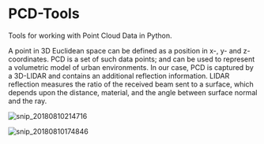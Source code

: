 # PCD-Tools
Tools for working with Point Cloud Data in Python.

A point in 3D Euclidean space can be defined as a position in x-, y- and z- coordinates. PCD is a set of such data points; and can be
used to represent a volumetric model of urban environments. In our case, PCD is captured by a 3D-LIDAR and contains an additional reflection information. LIDAR reflection measures the ratio of the received beam sent to a surface, which
depends upon the distance, material, and the angle between surface normal and the ray. 

![snip_20180810214716](https://user-images.githubusercontent.com/5465785/43981022-29f284ea-9ce8-11e8-9622-26683595c369.png)

![snip_20180810174846](https://user-images.githubusercontent.com/5465785/43970775-8f3ba524-9cc6-11e8-82d0-86bf76219895.png)

